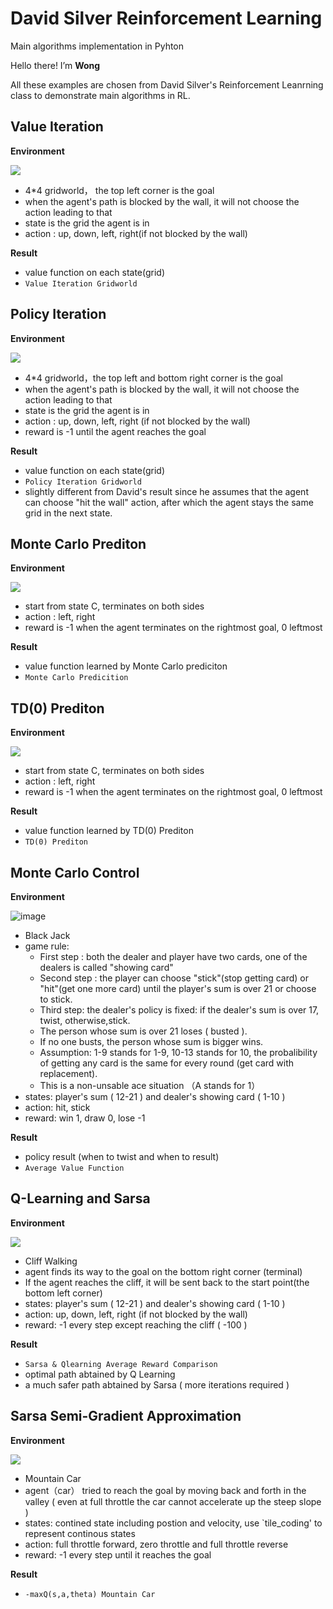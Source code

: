 # David Silver Reinforcement Learning

Main algorithms implementation in Pyhton

Hello there! I’m **Wong**

All these examples are chosen from David Silver's Reinforcement Leanrning class to demonstrate main algorithms in RL. 



## Value Iteration

**Environment** 

![](/Users/wongcheukwai/Desktop/1505801413419.jpg)

* 4*4 gridworld， the top left corner is the goal
* when the agent's path is blocked by the wall, it will not choose the action leading to that
* state is the grid the agent is in
* action : up, down, left, right(if not blocked by the wall)

**Result** 

* value function on each state(grid) 
* `Value Iteration Gridworld`


## Policy Iteration

**Environment** 

![](/Users/wongcheukwai/Desktop/policyiteration.jpg)

* 4*4 gridworld，the top left and bottom right corner is the goal
* when the agent's path is blocked by the wall, it will not choose the action leading to that
* state is the grid the agent is in
* action : up, down, left, right (if not blocked by the wall)
* reward is -1 until the agent reaches the goal

**Result** 

* value function on each state(grid)
* `Policy Iteration Gridworld`
* slightly different from David's result since he assumes that the agent can choose "hit the wall" action, after which the agent stays the same grid in the next state.



## Monte Carlo Prediton

**Environment** 

![](/Users/wongcheukwai/Desktop/rw1.jpg)

* start from state C, terminates on both sides
* action : left, right 
* reward is -1 when the agent terminates on the rightmost goal, 0 leftmost

**Result** 

* value function learned by Monte Carlo prediciton
* `Monte Carlo Predicition`


## TD(0) Prediton

**Environment** 

![](/Users/wongcheukwai/Desktop/rw1.jpg)

* start from state C, terminates on both sides
* action : left, right 
* reward is -1 when the agent terminates on the rightmost goal, 0 leftmost

**Result** 

* value function learned by TD(0) Prediton
* `TD(0) Prediton`


## Monte Carlo Control

**Environment** 

![image]( David-Silver-Reinforcement-Learning/example_pics/bj.jpg )

* Black Jack
* game rule: 
 	*  First step : both the dealer and player have two cards, one of the dealers is called "showing card"
	*  Second step : the player can choose "stick"(stop getting card) or "hit"(get one more card) until the player's sum is over 21 or choose to stick.
	*  Third step: the dealer's policy is fixed: if the dealer's sum is over 17, twist, otherwise,stick.
	*  The person whose sum is over 21 loses ( busted ).
	*  If no one busts, the person whose sum is bigger wins.
	*  Assumption: 1-9 stands for 1-9, 10-13 stands for 10, the probalibility of getting any card is the same for every round (get card with replacement).
	*  This is a non-unsable ace situation （A stands for 1）
* states: player's sum ( 12-21 ) and dealer's showing card ( 1-10 )
* action: hit, stick
* reward: win 1, draw 0, lose -1
	

**Result** 

* policy result (when to twist and when to result)
* `Average Value Function`


## Q-Learning and Sarsa
**Environment** 

![](/Users/wongcheukwai/Desktop/cw.jpg)

* Cliff Walking
* agent finds its way to the goal on the bottom right corner (terminal)
* If the agent reaches the cliff, it will be sent back to the start point(the bottom left corner)
* states: player's sum ( 12-21 ) and dealer's showing card ( 1-10 )
* action: up, down, left, right (if not blocked by the wall) 
* reward: -1 every step except reaching the cliff ( -100 )	

**Result** 

* `Sarsa & Qlearning Average Reward Comparison`
*  optimal path abtained by Q Learning
*  a much safer path abtained by Sarsa ( more iterations required )


## Sarsa Semi-Gradient Approximation
**Environment** 

![](/Users/wongcheukwai/Desktop/moc.jpg)

* Mountain Car
* agent（car） tried to reach the goal by moving back and forth in the valley ( even at full throttle the car cannot accelerate up the steep slope )
* states: contined state including postion and velocity, use `tile_coding' to represent continous states
* action: full throttle forward, zero throttle and full throttle reverse 
* reward: -1 every step until it reaches the goal	

**Result** 

* `-maxQ(s,a,theta) Mountain Car`



